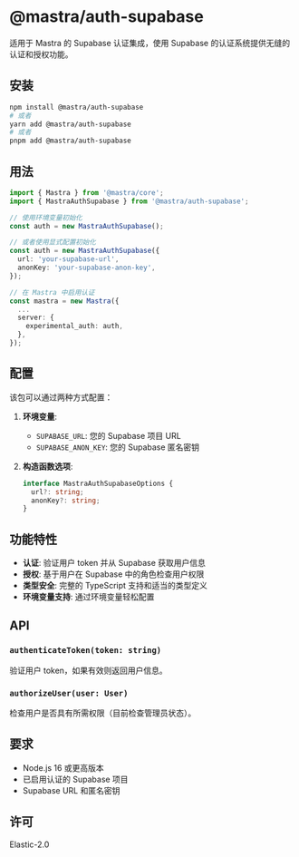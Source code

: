 # @mastra/auth-supabase

适用于 Mastra 的 Supabase 认证集成，使用 Supabase 的认证系统提供无缝的认证和授权功能。

## 安装

```bash
npm install @mastra/auth-supabase
# 或者
yarn add @mastra/auth-supabase
# 或者
pnpm add @mastra/auth-supabase
```

## 用法

```typescript
import { Mastra } from '@mastra/core';
import { MastraAuthSupabase } from '@mastra/auth-supabase';

// 使用环境变量初始化
const auth = new MastraAuthSupabase();

// 或者使用显式配置初始化
const auth = new MastraAuthSupabase({
  url: 'your-supabase-url',
  anonKey: 'your-supabase-anon-key',
});

// 在 Mastra 中启用认证
const mastra = new Mastra({
  ...
  server: {
    experimental_auth: auth,
  },
});
```

## 配置

该包可以通过两种方式配置：

1. **环境变量**:
   - `SUPABASE_URL`: 您的 Supabase 项目 URL
   - `SUPABASE_ANON_KEY`: 您的 Supabase 匿名密钥

2. **构造函数选项**:
   ```typescript
   interface MastraAuthSupabaseOptions {
     url?: string;
     anonKey?: string;
   }
   ```

## 功能特性

- **认证**: 验证用户 token 并从 Supabase 获取用户信息
- **授权**: 基于用户在 Supabase 中的角色检查用户权限
- **类型安全**: 完整的 TypeScript 支持和适当的类型定义
- **环境变量支持**: 通过环境变量轻松配置

## API

### `authenticateToken(token: string)`

验证用户 token，如果有效则返回用户信息。

### `authorizeUser(user: User)`

检查用户是否具有所需权限（目前检查管理员状态）。

## 要求

- Node.js 16 或更高版本
- 已启用认证的 Supabase 项目
- Supabase URL 和匿名密钥

## 许可

Elastic-2.0
